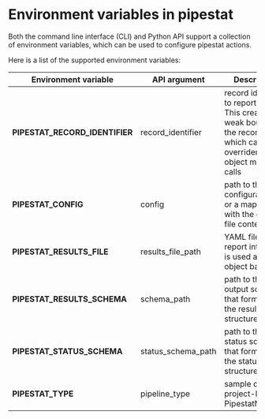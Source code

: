 # Environment variables in pipestat

Both the command line interface (CLI) and Python API support a collection of environment variables, which can be used to configure pipestat actions.

Here is a list of the supported environment variables:

| Environment variable           | API argument       | Description                                                                                                                  |
|--------------------------------|--------------------|------------------------------------------------------------------------------------------------------------------------------|
| **PIPESTAT_RECORD_IDENTIFIER** | record_identifier  | record identifier to report for. This creates a weak bound to the record, which can be overriden in this object method calls |
| **PIPESTAT_CONFIG**            | config             | path to the configuration file or a mapping with the config file content                                                     |
| **PIPESTAT_RESULTS_FILE**      | results_file_path  | YAML file to report into, if file is used as the object back-end                                                             |
| **PIPESTAT_RESULTS_SCHEMA**    | schema_path        | path to the output schema that formalizes the results structure                                                              |
| **PIPESTAT_STATUS_SCHEMA**     | status_schema_path | path to the status schema that formalizes the status flags structure                                                         |
| **PIPESTAT_TYPE**              | pipeline_type      | sample or project-level PipestatManager                                                                                      |

